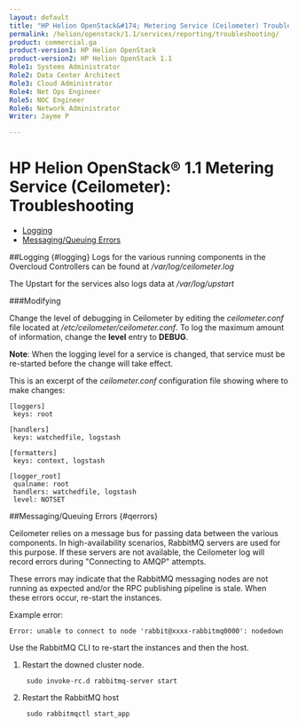 ```yaml
---
layout: default
title: "HP Helion OpenStack&#174; Metering Service (Ceilometer) Troubleshooting"
permalink: /helion/openstack/1.1/services/reporting/troubleshooting/
product: commercial.ga
product-version1: HP Helion OpenStack
product-version2: HP Helion OpenStack 1.1
Role1: Systems Administrator 
Role2: Data Center Architect 
Role3: Cloud Administrator 
Role4: Net Ops Engineer 
Role5: NOC Engineer 
Role6: Network Administrator
Writer: Jayme P

---
```

<!--PUBLISHED-->

<script>

function PageRefresh {
onLoad="window.refresh"
}

PageRefresh();

</script>
# HP Helion OpenStack&#174; 1.1 Metering Service (Ceilometer): Troubleshooting

- [Logging](#logging)
- [Messaging/Queuing Errors](#qerrors)

##Logging {#logging}
Logs for the various running components in the Overcloud Controllers can be found at */var/log/ceilometer.log*
 
The Upstart for the services also logs data at */var/log/upstart*

###Modifying

Change the level of debugging in Ceilometer by editing the *ceilometer.conf* file located at */etc/ceilometer/ceilometer.conf*. To log the maximum amount of information, change the **level** entry to **DEBUG**.

**Note**: When the logging level for a service is changed, that service must be re-started before the change will take effect.

This is an excerpt of the *ceilometer.conf* configuration file showing where to make changes:

	[loggers]
	 keys: root
	
	[handlers]
	 keys: watchedfile, logstash
	
	[formatters]
	 keys: context, logstash
	
	[logger_root]
	 qualname: root
	 handlers: watchedfile, logstash
	 level: NOTSET

	
##Messaging/Queuing Errors {#qerrors}

Ceilometer relies on a message bus for passing data between the various components. In high-availability scenarios, RabbitMQ servers are used for this purpose. If these servers are not available, the Ceilometer log will record errors during "Connecting to AMQP" attempts.

These errors may indicate that the RabbitMQ messaging nodes are not running as expected and/or the RPC publishing pipeline is stale. When these errors occur, re-start the instances. 

Example error:
    
    Error: unable to connect to node 'rabbit@xxxx-rabbitmq0000': nodedown
 
Use the RabbitMQ CLI to re-start the instances and then the host.

1. Restart the downed cluster node.
 
		sudo invoke-rc.d rabbitmq-server start
 
3. Restart the RabbitMQ host

		sudo rabbitmqctl start_app


